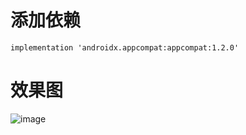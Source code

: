 # 添加依赖
```
implementation 'androidx.appcompat:appcompat:1.2.0'
```
# 效果图
![image](https://user-images.githubusercontent.com/27600008/150621692-1d3e62ad-128a-4dbf-b674-39c71766fa7c.png)

